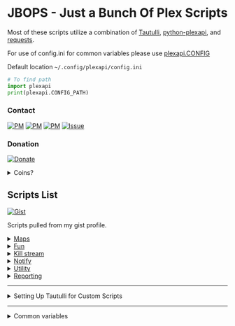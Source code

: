 
# JBOPS - Just a Bunch Of Plex Scripts


Most of these scripts utilize a combination of [Tautulli](https://github.com/Tautulli/Tautulli), [python-plexapi](https://github.com/pkkid/python-plexapi), and [requests](http://docs.python-requests.org/en/master/user/install/#install).

For use of config.ini for common variables please use [plexapi.CONFIG](http://python-plexapi.readthedocs.io/en/latest/configuration.html)

Default location `~/.config/plexapi/config.ini`
```python
# To find path
import plexapi
print(plexapi.CONFIG_PATH)
```

### Contact 
[![PM](https://img.shields.io/badge/Discord-Scripts-lightgrey.svg?colorB=7289da)](https://discord.gg/tQcWEUp) [![PM](https://img.shields.io/badge/Reddit-Message-lightgrey.svg)](https://www.reddit.com/user/Blacktwin/)  [![PM](https://img.shields.io/badge/Plex-Message-orange.svg)](https://forums.plex.tv/profile/discussions/Blacktwin) [![Issue](https://img.shields.io/badge/Submit-Issue-red.svg)](https://github.com/blacktwin/JBOPS/issues/new) 

### Donation
[![Donate](https://img.shields.io/badge/Donate-PayPal-blue.svg)](https://www.paypal.com/cgi-bin/webscr?cmd=_s-xclick&hosted_button_id=4J6RPWZ9J9YML)

  
<details>
<summary>Coins?</summary>
   <details>
    <summary>BTC:</summary>
     FCb4F3bv1hHCJxq6HJMQiAMn883v3okdh
    </details> 
	
   <details>
    <summary>BCH:</summary> 
    qr758vkn7nv6hx0ur9m2tlv8q4qjrvg6pg3yw4kzwq 
   </details>
    
   <details>
    <summary>ETH:</summary> 
    0xa76c8EB9A4955023F0dAABfb32FCD2b460910F2b 
   </details>
    
   <details>
    <summary>LTC:</summary> 
    MCw3r6rC8jNCcUvSMSu9EqQyyvEDp8EpEf 
   </details>
</details>

## Scripts List
[![Gist](https://img.shields.io/badge/gist-Blacktwin-green.svg)](https://gist.github.com/blacktwin)   

Scripts pulled from my gist profile. 

<details>
<summary><a href="https://github.com/blacktwin/JBOPS/tree/master/maps">Maps</a></summary>

<table>
  <tr>
    <th>Example</th>
    <th>File</th>
    <th>Description</th>
  </tr>
  <tr>
    <td><a href="https://github.com/blacktwin/JBOPS/raw/master/maps/EU_map_example.PNG"><img src="https://img.shields.io/badge/Image-EU_map-blue.svg" alt=""</a>
    <a href="https://github.com/blacktwin/JBOPS/raw/master/maps/NA_map_example.PNG"><img src="https://img.shields.io/badge/Image-NA_map-blue.svg" alt=""</a>
    <a href="https://github.com/blacktwin/JBOPS/raw/master/maps/World_map_example.PNG"><img src="https://img.shields.io/badge/Image-World_map-blue.svg" alt=""</a>
    <a href="https://github.com/blacktwin/JBOPS/blob/master/maps/geojson_example.geojson"><img src="https://img.shields.io/badge/Image-geojson-blue.svg" alt=""</a></td>
    <td><a href="../master/maps/ips_to_maps.py"ips_to_maps>Maps</a></td>
    <td>Using Tautulli data, draw a map connecting Server to Clients based on IP addresses.</td>
  </tr>
</table>
</details>

<details>
<summary><a href="https://github.com/blacktwin/JBOPS/tree/master/fun">Fun</a></summary>

<table>
  <tr>
    <th>Gist</th>
    <th>File</th>
    <th>Description</th>
  </tr>
  <tr>
    <td><a href="https://gist.github.com/blacktwin/397f07724abebd1223ba6ea644ea1669"><img src="https://img.shields.io/badge/gist-original-green.svg"></a></td>
    <td><a href="../master/fun/aired_today_playlist.py">aired_today_playlist</a></td>
    <td>Create a Plex Playlist with what was aired on this today's month-day, sort by oldest first. If Playlist from yesterday exists delete and create today's. If today's Playlist exists exit.</td>
  </tr>
    <tr>
    <td><a href="https://gist.github.com/blacktwin/4ccb79c7d01a95176b8e88bf4890cd2b"><img src="https://img.shields.io/badge/gist-original-green.svg"></a></td>
    <td><a href="../master/fun/plexapi_haiku.py">plexapi_haiku</a></td>
    <td>Create a hiaku from titles found in Plex.</td>
  </tr>
</table>
</details>


<details>
<summary><a href="https://github.com/blacktwin/JBOPS/tree/master/killstream">Kill stream</a>
</summary>
<b>
Killing streams is a Plex Pass feature. These scripts will only work for Plex Pass users.
</b>
<table>
  <tr>
    <th>Gist</th>
    <th>File</th>
    <th>Description</th>
  </tr>
  <tr>
    <td></td>
    <td><a href="../master/killstream/watch_limit.py">watch_limit</a></td>
    <td>Kill streams if user has watched too much Plex Today.</td>
  </tr>
  <tr>
    <td></td>
    <td><a href="../master/killstream/play_limit.py">play_limit</a></td>
    <td>Kill streams if user has played too much Plex Today.</td>
  </tr>
  <tr>
    <td></td>
    <td><a href="../master/killstream/kill_time.py">kill_time</a></td>
    <td>Limit number of plays of TV Show episodes during time of day. Idea is to reduce continuous plays while sleeping.</td>
  </tr>
  <tr>
    <td></td>
    <td><a href="../master/killstream/kill_stream.py">kill_stream</a></td>
    <td>Use Conditions, Arguements, and Parameters to kill a Plex stream.
        See killsteam section <a href="../master/killstream/readme.md">readme.md</a></td>
  </tr>
  
</table>
</details>


<details>
<summary><a href="https://github.com/blacktwin/JBOPS/tree/master/notify">Notify</a></summary>

<table>
  <tr>
    <th>Gist</th>
    <th>File</th>
    <th>Description</th>
  </tr>
    <tr>
    <td></td>
    <td><a href="../master/notify/notify_delay.py">notify_delay</a></td>
    <td>Delay Notification Agent message for concurrent streams.</td>
  </tr>
  <tr>
    <td><a href="https://gist.github.com/blacktwin/e6d589a9af9bdf168717951083861e93"><img src="https://img.shields.io/badge/gist-original-green.svg"></a></td>
    <td><a href="../master/notify/find_unwatched_notify.py">find_unwatched_notify</a></td>
    <td>Find what was added TFRAME ago and not watched and notify admin using Tautulli.</td>
  </tr>
  <tr>
    <td><a href="https://gist.github.com/blacktwin/1094dcf38249f36c8d374e0cba7a86cd"><img src="https://img.shields.io/badge/gist-original-green.svg"></a></td>
    <td><a href="../master/notify/notify_added_custom.py">notify_added_custom</a></td>
    <td>Send an email with what was added to Plex in the past week using Tautulli. Email includes title (TV: Show Name: Episode Name; Movie: Movie Title), time added, image, and summary.</td>
  </tr>
  <tr>
    <td><a href="https://gist.github.com/blacktwin/099c07d8099c18a378bba6415d9253ba"><img src="https://img.shields.io/badge/gist-original-green.svg"></a></td>
    <td><a href="../master/notify/notify_fav_tv_all_movie.py">notify_fav_tv_all_movie</a></td>
    <td>Notify users of recently added episode to show that they have watched at least LIMIT times via email. Also notify users of new movies.</td>
  </tr>
  <tr>
    <td><a href="https://gist.github.com/blacktwin/a2d4b2f2c3b616f1d6da0752fecb2ae7"><img src="https://img.shields.io/badge/gist-original-green.svg"></a></td>
    <td><a href="../master/notify/notify_newip.py">notify_newip</a></td>
    <td>If a new IP is found send notification via the Email Notification Agent. Email contains User's Avatar image, link to location, IP address, and User's Email address.</td>
  </tr>
  <tr>
    <td><a href="https://gist.github.com/blacktwin/a327055da54d7feb3eef10e64a8b661a"><img src="https://img.shields.io/badge/gist-original-green.svg"></a></td>
    <td><a href="../master/notify/notify_on_added.py">notify_on_added</a></td>
    <td>Send an Email notification when a specific show is added to Plex. Add shows to list that you want notifications for.</td>
  </tr>
  <tr>
    <td><a href="https://gist.github.com/blacktwin/18960ff01c03b67a05594daa6f53660c"><img src="https://img.shields.io/badge/gist-original-green.svg"></a></td>
    <td><a href="../master/notify/notify_user_favorites.py">notify_user_favorites</a></td>
    <td>Notify users of recently added episode to show that they have watched at least LIMIT times via email.</td>
  </tr>
  <tr>
    <td><a href="https://gist.github.com/blacktwin/066c66328a795ebd6079a575e14f0b8b"><img src="https://img.shields.io/badge/gist-original-green.svg"></a></td>
    <td><a href="../master/notify/notify_user_newip.py">notify_user_newip</a></td>
    <td>Notify user that their account has been accessed by a new IP. IP is cleared to make sure notification is sent again.</td>
  </tr>
  <tr>
    <td><a href="https://gist.github.com/blacktwin/261c416dbed08291e6d12f6987d9bafa"><img src="https://img.shields.io/badge/gist-original-green.svg"></a></td>
    <td><a href="../master/notify/twitter_notify.py">twitter_notify</a></td>
    <td>Post to Twitter when TV/Movie is added to Plex. Include custom message and embed poster image. Option to tweet to TWITTER_USER if title is inside TITLE_FIND.</td>
  </tr>
</table>
</details>


<details>
<summary><a href="https://github.com/blacktwin/JBOPS/tree/master/utility">Utility</a></summary>

<table>
  <tr>
    <th>Gist</th>
    <th>File</th>
    <th>Description</th>
  </tr>
  <tr>
    <td></td>
    <td><a href="../master/utility/plex_api_parental_control.py">plex_api_parental_control</a></td>
    <td>Set as cron or task for times of allowing and not allowing user access to server. Unsharing will kill any current stream from user before unsharing.</td>
  </tr>
   <tr>
    <td></td>
    <td><a href="../master/utility/plex_api_share.py">plex_api_share</a></td>
    <td>Share or unshare libraries</td>
  </tr>
  <tr>
    <td><a href="https://gist.github.com/blacktwin/f4149c296f2d1ffd1cbd863c37bb3a3c"><img src="https://img.shields.io/badge/gist-original-green.svg"></a></td>
    <td><a href="../master/utility/bypass_auth_name.py">bypass_auth_name</a></td>
    <td>Use Tautulli to pull last IP address from user and add to List of IP addresses and networks that are allowed without auth in Plex.    </td>
  </tr>
  <tr>
    <td><a href="https://gist.github.com/blacktwin/0332f2dc9534bdf412ff3f664e9513c0"><img src="https://img.shields.io/badge/gist-original-green.svg"></a></td>
    <td><a href="../master/utility/delete_watched_TV.py">delete_watched_TV</a></td>
    <td>From a list of TV shows, check if users in a list has watched shows episodes. If all users in list have watched an episode of listed show, then delete episode.    </td>
  </tr>
  <tr>
    <td><a href="https://gist.github.com/blacktwin/76b0abf88181618af4598092dd6b0dbb"><img src="https://img.shields.io/badge/gist-original-green.svg"></a></td>
    <td><a href="../master/utility/find_plex_meta.py">find_plex_meta</a></td>
    <td>Find location of Plex metadata.    </td>
  </tr>
  <tr>
    <td><a href="https://gist.github.com/blacktwin/603d5da5b70b366e98d0d82d1aa1a470"><img src="https://img.shields.io/badge/gist-original-green.svg"></a></td>
    <td><a href="../master/utility/find_unwatched.py">find_unwatched</a></td>
    <td>Find what was added TFRAME ago and not watched using Tautulli.    </td>
  </tr>
  <tr>
    <td><a href="https://gist.github.com/blacktwin/f435aa0ccd498b0840d2407d599bf31d"><img src="https://img.shields.io/badge/gist-original-green.svg"></a></td>
    <td><a href="../master/utility/grab_gdrive_media.py">grab_gdrive_media</a></td>
    <td>Grab media (videos, pictures) from Google Drive. All videos and pictures were automatically synced from Google Photos to Google Drive. Puts media into MEDIA_TYPE/YEAR/MONTH-DAY/FILE.ext directory structure.    </td>
  </tr>
  <tr>
    <td><a href="https://gist.github.com/blacktwin/85a63ffd70c6ccb7c1faa70a8f33fc2e"><img src="https://img.shields.io/badge/gist-original-green.svg"></a></td>
    <td><a href="../master/utility/plex_api_poster_pull.py">plex_api_poster_pull</a></td>
    <td>Pull Movie and TV Show poster images from Plex.    </td>
  </tr>
  <tr>
    <td><a href="https://gist.github.com/blacktwin/17b58156f69cc52026b71fe4d5afea05"><img src="https://img.shields.io/badge/gist-original-green.svg"></a></td>
    <td><a href="../master/utility/plex_imgur_dl.py">plex_imgur_dl</a></td>
    <td>Pull poster images from Imgur and places them inside Shows root folder.    </td>
  </tr>
  <tr>
    <td><a href="https://gist.github.com/blacktwin/f10e0a1e85af00e878963b4570a99054"><img src="https://img.shields.io/badge/gist-original-green.svg"></a></td>
    <td><a href="../master/utility/plex_theme_songs.py">plex_theme_songs</a></td>
    <td>Download theme songs from Plex TV Shows.    </td>
  </tr>
  <tr>
    <td><a href="https://gist.github.com/blacktwin/45c420cbba4e18aadc8cc5090a67b9d1"><img src="https://img.shields.io/badge/gist-original-green.svg"></a></td>
    <td><a href="../master/utility/plexapi_delete_playlists.py">plexapi_delete_playlists</a></td>
    <td>Delete all playlists from Plex using PlexAPI.    </td>
  </tr>
  <tr>
    <td><a href="https://gist.github.com/blacktwin/df58032de3e6f4d29f7ea562aeaebbab"><img src="https://img.shields.io/badge/gist-original-green.svg"></a></td>
    <td><a href="../master/utility/plexapi_search_file.py">plexapi_search_file</a></td>
    <td>Find full path for Plex items.    </td>
  </tr>
  <tr>
    <td><a href="https://gist.github.com/blacktwin/3752a76fa0b3fc6d19e842af7b812184"><img src="https://img.shields.io/badge/gist-original-green.svg"></a></td>
    <td><a href="../master/utility/refresh_next_episode.py">refresh_next_episode</a></td>
    <td>Refresh the next episode of show once current episode is watched.    </td>
  </tr>
  <tr>
    <td><a href="https://gist.github.com/blacktwin/370ca42ee20a33fb00c8253fa9bd0de7"><img src="https://img.shields.io/badge/gist-original-green.svg"></a></td>
    <td><a href="../master/utility/remove_watched_movies.py">remove_watched_movies</a></td>
    <td>Find Movies that have been watched by a list of users. If all users have watched movie then delete.    </td>
  </tr>
  <tr>
    <td><a href="https://gist.github.com/blacktwin/2f619e62d99edcec27f680998379664c"><img src="https://img.shields.io/badge/gist-original-green.svg"></a></td>
    <td><a href="../master/utility/stream_limiter_ban_email.py">stream_limiter_ban_email</a></td>
    <td>This is indented to restrict a user to the LIMIT amount of concurrent streams. User will be warned, punished, and banned completely if violations continue.</td>
  </tr>
</table>
</details>

<details>
<summary><a href="https://github.com/blacktwin/JBOPS/tree/master/reporting">Reporting</a></summary>

<table>
  <tr>
    <th>Gist</th>
    <th>File</th>
    <th>Description</th>
  </tr>
  <tr>
    <td></td>
    <td><a href="../master/reporting/weekly_stats_reporting.py">weekly_stats_reporting</a></td>
    <td>Pull library and user statistics of last week.</td>
  </tr>
  <tr>
    <td><a href="https://gist.github.com/blacktwin/21823b3394f5b077d42495b21570b593"><img src="https://img.shields.io/badge/gist-original-green.svg"></a></td>
    <td><a href="../master/reporting/added_to_plex.py">added_to_plex</a></td>
    <td>Find when media was added between STARTFRAME and ENDFRAME to Plex through Tautulli.</td>
  </tr>
  <tr>
    <td><a href="https://gist.github.com/blacktwin/f070dff29ddbeb87973be9c0a94a1df7"><img src="https://img.shields.io/badge/gist-original-green.svg"></a></td>
    <td><a href="../master/reporting/check_play.py">check_play</a></td>
    <td>Check if user has play a file more than 3 times but has not finished watching. Hoping to catch play failures.    </td>
  </tr>
  <tr>
    <td><a href="https://gist.github.com/blacktwin/1a8933252ad1a9bc2c97395a020c144a"><img src="https://img.shields.io/badge/gist-original-green.svg"></a></td>
    <td><a href="../master/reporting/check_plex_log.py">check_plex_log</a></td>
    <td>Checking plex logs for debug code WARN and 'Failed to obtain a streaming resource for transcode of key /library/metadata/"titleID"'.    </td>
  </tr>
  <tr>
    <td><a href="https://gist.github.com/blacktwin/561c3a404754eb7b9e543867619d3251"><img src="https://img.shields.io/badge/gist-original-green.svg"></a></td>
    <td><a href="../master/reporting/drive_check.py">drive_check</a></td>
    <td>Check if drive exists. If not then notify via Tautulli notifier agent.    </td>
  </tr>
  <tr>
    <td><a href="https://gist.github.com/blacktwin/bd905d39ab71c5d7c628e27fddd1086e"><img src="https://img.shields.io/badge/gist-original-green.svg"></a></td>
    <td><a href="../master/reporting/userplays_weekly_reporting.py">userplays_weekly_reporting</a></td>
    <td>Use Tautulli to count how many plays per user occurred this week and send email via Tautulli.</td>
  </tr>

</table>
</details>

----

<details>
<summary>Setting Up Tautulli for Custom Scripts</summary>

#### Enabling Scripts in Tautulli:

Taultulli > Settings > Notification Agents > Add a Notification Agent > Script

#### Configuration

Taultulli > Settings > Notification Agents > New Script > Configuration:
- [ ] Set scripts location to location of your script
- [ ] Scroll down to option you want to use and select the script from the drop down menu
- [ ] Set desired Script Timeout value
- [ ] Optional - Add a description of the script for easy reference
- [ ] Save
      
#### Triggers
Taultulli > Settings > Notification Agents > New Script > Triggers:

- [ ] Check desired trigger
- [ ] Save

#### Conditions
Taultulli > Settings > Notification Agents > New Script > Conditions:

- [ ] Set desired conditions
- [ ] Save

For more information on Tautulli conditions see [here](https://github.com/Tautulli/Tautulli-Wiki/wiki/Custom-Notification-Conditions)

#### Script Arguments
Taultulli > Settings > Notification Agents > New Script > Script Arguments:

- [ ] Select desired trigger
- [ ] Input desired notification parameters (List of parameters will likely be found inside script)
- [ ] Save
- [ ] Close


</details>

---
<details>
<summary>Common variables</summary>

<details>
<summary>Plex</summary>

- [ ]  PLEX_URL - Local/Remote IP to connect to Plex ('http://localhost:32400', 'https://x.x.x.x:32412', etc.)
- [ ]  PLEX_TOKEN - [Plex](https://support.plex.tv/hc/en-us/articles/204059436-Finding-an-authentication-token-X-Plex-Token) or Tautulli Settings > Plex.tv Account > PMS Token
</details>

<details>
<summary>Tautulli</summary>

- [ ]  TAUTULLI_URL - Local/Remote IP to connect to Tautulli ('http://localhost:8181',  'https://x.x.x.x:8182', etc.)
- [ ]  TAUTULLI_APIKEY - Tautulli Settings > Access Control > Enable API - API Key
</details>

</details>
